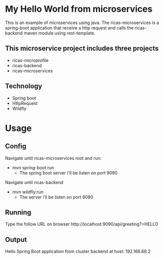 # My Hello World from microservices

This is an example of microservices using java. The ricas-microservices is a spring-boot application that receive a http request and calls the ricas-backend maven module using rest-template.

## This microservice project includes three projects
- ricas-microprofile
- ricas-backend
- ricas-microservices

## Technology
- Spring boot
- HttpRequest
- Wildfly

# Usage
## Config
Navigate until ricas-microservices root and run:
- mvn spring-boot:run
  - The spring boot server i'll be listen on port 9090
  
Navigate until ricas-backend
- mvn wildfly:run
  - The server i'll be listen on port 8080

## Running
Type the follow URL on browser
http://localhost:9090/api/greeting?=HELLO

## Output
Hello Spring Boot application from cluster backend at host: 192.168.68.2
